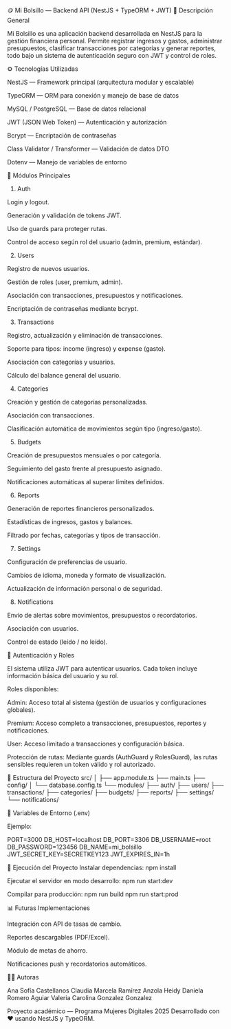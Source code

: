🪙 Mi Bolsillo — Backend API (NestJS + TypeORM + JWT)
📘 Descripción General

Mi Bolsillo es una aplicación backend desarrollada en NestJS para la gestión financiera personal.
Permite registrar ingresos y gastos, administrar presupuestos, clasificar transacciones por categorías y generar reportes, todo bajo un sistema de autenticación seguro con JWT y control de roles.

⚙️ Tecnologías Utilizadas

NestJS — Framework principal (arquitectura modular y escalable)

TypeORM — ORM para conexión y manejo de base de datos

MySQL / PostgreSQL — Base de datos relacional

JWT (JSON Web Token) — Autenticación y autorización

Bcrypt — Encriptación de contraseñas

Class Validator / Transformer — Validación de datos DTO

Dotenv — Manejo de variables de entorno

🧩 Módulos Principales
1. Auth

Login y logout.

Generación y validación de tokens JWT.

Uso de guards para proteger rutas.

Control de acceso según rol del usuario (admin, premium, estándar).

2. Users

Registro de nuevos usuarios.

Gestión de roles (user, premium, admin).

Asociación con transacciones, presupuestos y notificaciones.

Encriptación de contraseñas mediante bcrypt.

3. Transactions

Registro, actualización y eliminación de transacciones.

Soporte para tipos: income (ingreso) y expense (gasto).

Asociación con categorías y usuarios.

Cálculo del balance general del usuario.

4. Categories

Creación y gestión de categorías personalizadas.

Asociación con transacciones.

Clasificación automática de movimientos según tipo (ingreso/gasto).

5. Budgets

Creación de presupuestos mensuales o por categoría.

Seguimiento del gasto frente al presupuesto asignado.

Notificaciones automáticas al superar límites definidos.

6. Reports

Generación de reportes financieros personalizados.

Estadísticas de ingresos, gastos y balances.

Filtrado por fechas, categorías y tipos de transacción.

7. Settings

Configuración de preferencias de usuario.

Cambios de idioma, moneda y formato de visualización.

Actualización de información personal o de seguridad.

8. Notifications

Envío de alertas sobre movimientos, presupuestos o recordatorios.

Asociación con usuarios.

Control de estado (leído / no leído).

🔐 Autenticación y Roles

El sistema utiliza JWT para autenticar usuarios.
Cada token incluye información básica del usuario y su rol.

Roles disponibles:

Admin: Acceso total al sistema (gestión de usuarios y configuraciones globales).

Premium: Acceso completo a transacciones, presupuestos, reportes y notificaciones.

User: Acceso limitado a transacciones y configuración básica.

Protección de rutas:
Mediante guards (AuthGuard y RolesGuard), las rutas sensibles requieren un token válido y rol autorizado.

🧠 Estructura del Proyecto
src/
│
├── app.module.ts
├── main.ts
├── config/
│   └── database.config.ts
└── modules/
    ├── auth/
    ├── users/
    ├── transactions/
    ├── categories/
    ├── budgets/
    ├── reports/
    ├── settings/
    └── notifications/

🧾 Variables de Entorno (.env)

Ejemplo:

PORT=3000
DB_HOST=localhost
DB_PORT=3306
DB_USERNAME=root
DB_PASSWORD=123456
DB_NAME=mi_bolsillo
JWT_SECRET_KEY=SECRETKEY123
JWT_EXPIRES_IN=1h

🚀 Ejecución del Proyecto
Instalar dependencias:
npm install

Ejecutar el servidor en modo desarrollo:
npm run start:dev

Compilar para producción:
npm run build
npm run start:prod

📊 Futuras Implementaciones

Integración con API de tasas de cambio.

Reportes descargables (PDF/Excel).

Módulo de metas de ahorro.

Notificaciones push y recordatorios automáticos.

👩‍💻 Autoras

Ana Sofía Castellanos
Claudia Marcela Ramírez Anzola
Heidy Daniela Romero Aguiar
Valeria Carolina Gonzalez Gonzalez


Proyecto académico — Programa Mujeres Digitales 2025
Desarrollado con ❤️ usando NestJS y TypeORM.
